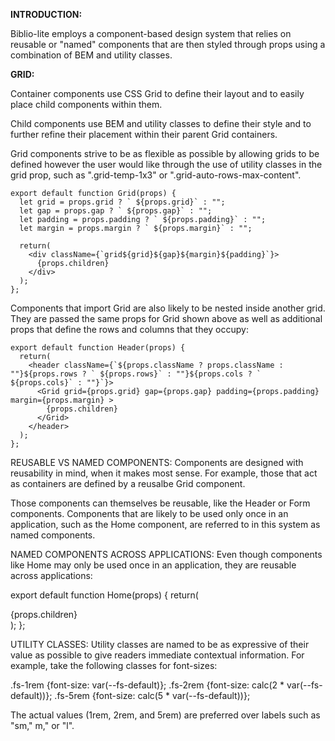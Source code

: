 **INTRODUCTION:** 

Biblio-lite employs a component-based design system that relies on reusable or "named" components that are then styled through props using a combination of BEM and utility classes.


**GRID:**

Container components use CSS Grid to define their layout and to easily place child components within them.

Child components use BEM and utility classes to define their style and to further refine their placement within their parent Grid containers.

Grid components strive to be as flexible as possible by allowing grids to be defined however the user would like through the use of utility classes in the grid prop, such as ".grid-temp-1x3" or ".grid-auto-rows-max-content".

  ```
  export default function Grid(props) {
    let grid = props.grid ? ` ${props.grid}` : "";
    let gap = props.gap ? ` ${props.gap}` : "";
    let padding = props.padding ? ` ${props.padding}` : "";
    let margin = props.margin ? ` ${props.margin}` : "";

    return(
      <div className={`grid${grid}${gap}${margin}${padding}`}>      
        {props.children}
      </div>           
    );
  };
  ```

Components that import Grid are also likely to be nested inside another grid. They are passed the same props for Grid shown above as well as additional props that define the rows and columns that they occupy:
  
  ```
  export default function Header(props) {
    return(
      <header className={`${props.className ? props.className : ""}${props.rows ? ` ${props.rows}` : ""}${props.cols ? ` ${props.cols}` : ""}`}>
        <Grid grid={props.grid} gap={props.gap} padding={props.padding} margin={props.margin} >
          {props.children}
        </Grid>
      </header>
    );
  };
  ```

REUSABLE VS NAMED COMPONENTS:
Components are designed with reusability in mind, when it makes most sense. For example, those that act as containers are defined by a reusalbe Grid component.

Those components can themselves be reusable, like the Header or Form components. Components that are likely to be used only once in an application, such as the Home component, are referred to in this system as named components.

NAMED COMPONENTS ACROSS APPLICATIONS:
Even though components like Home may only be used once in an application, they are reusable across applications:


  export default function Home(props) {
    return(
      <section className='home'>
        <Grid grid={props.grid} gap={props.gap} padding={props.padding} margin={props.margin} >
          {props.children}
        </Grid>
      </section>
    );
  };

UTILITY CLASSES:
Utility classes are named to be as expressive of their value as possible to give readers immediate contextual information.
For example, take the following classes for font-sizes:

  .fs-1rem {font-size: var(--fs-default)};
  .fs-2rem {font-size: calc(2 * var(--fs-default))};
  .fs-5rem {font-size: calc(5 * var(--fs-default))};

The actual values (1rem, 2rem, and 5rem) are preferred over labels such as "sm," m," or "l".
